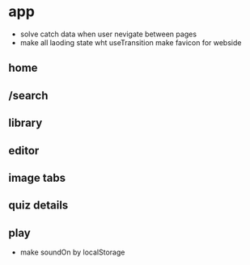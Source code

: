 # app

- solve catch data when user nevigate between pages
- make all laoding state wht useTransition
make favicon for webside

## home

## /search

## library

## editor

## image tabs

## quiz details

## play

- make soundOn by localStorage
